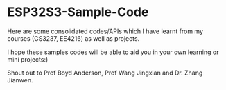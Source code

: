 # ESP32S3-Sample-Code

Here are some consolidated codes/APIs which I have learnt from my courses (CS3237, EE4216) as well as projects. 

I hope these samples codes will be able to aid you in your own learning or mini projects:)

Shout out to Prof Boyd Anderson, Prof Wang Jingxian and Dr. Zhang Jianwen.
